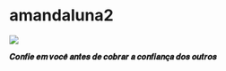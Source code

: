 # amandaluna2
![](https://encrypted-tbn0.gstatic.com/images?q=tbn:ANd9GcS52sauaQwIHSRG2_vVUax4XNqcu2QXRS9xwxtlb18fbK5k-gMQ62RhS4aMhI0JKECkikA&usqp=CAU)

**𝑪𝒐𝒏𝒇𝒊𝒆 𝒆𝒎 𝒗𝒐𝒄𝒆̂ 𝒂𝒏𝒕𝒆𝒔 𝒅𝒆 𝒄𝒐𝒃𝒓𝒂𝒓 𝒂 𝒄𝒐𝒏𝒇𝒊𝒂𝒏𝒄̧𝒂 𝒅𝒐𝒔 𝒐𝒖𝒕𝒓𝒐𝒔**

